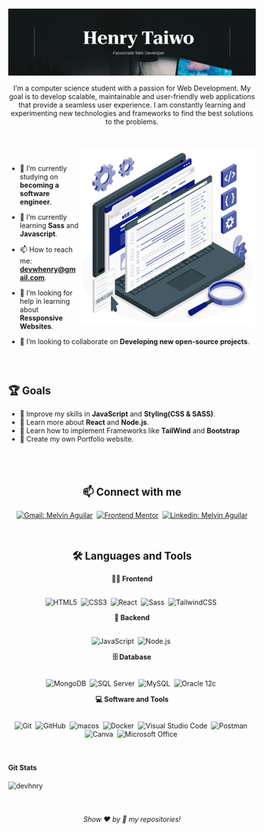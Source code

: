 <!-- Banner 20232A -->
![Banner](hnry.jpg)

<p align="center">
I'm a computer science student with a passion for Web Development. My goal is to develop scalable, maintainable and user-friendly web applications that provide a seamless user experience. I am constantly learning and experimenting new technologies and frameworks to find the best solutions to the problems. 
</p>

##

<br>
<!-- <a href="https://storyset.com/web"> Web illustrations by Storyset </a> -->

<img align="right" alt="GIF" src="./assets/source-code.svg" width="360px"/>

<br>


- 🔭 I’m currently studying on **becoming a software engineer**.

- 🌱 I’m currently learning **Sass** and **Javascript**.

<!-- - 🔍 Take a look at my projects on [**Frontend Mentor**](https://www.frontendmentor.io/profile/devhnry)!. -->

- 📫 How to reach me: **devwhenry@gmail.com**.

- 🤝 I’m looking for help in learning about **Ressponsive Websites**.

- 👯 I’m looking to collaborate on **Developing new open-source projects**.


<br>
<br>

## 🏆 Goals

- 📖 Improve my skills in **JavaScript** and **Styling(CSS & SASS)**.
- 📖 Learn more about **React** and **Node.js**.
- 📖 Learn how to implement Frameworks like **TailWind** and **Bootstrap**
- 📖 Create my own Portfolio website.

#

<br>

<h2 align="center">📫 Connect with me</h2>

<div align = "center">
    
[![Gmail: Melvin Aguilar](https://img.shields.io/badge/-gmail-red?style=for-the-badge&logo=Gmail&logoColor=white&link=mailto:melvinaguilarhdz@gmail.com)](mailto:melvinaguilarhdz@gmail.com)&nbsp;
[![Frontend Mentor](https://img.shields.io/badge/-Frontend%20Mentor-5F3DC4?style=for-the-badge&logo=FrontendMentor&logoColor=white&link=https://www.frontendmentor.io/profile/MelvinAguilar)](https://www.frontendmentor.io/profile/MelvinAguilar)&nbsp;
[![Linkedin: Melvin Aguilar](https://img.shields.io/badge/-linkedin-blue?style=for-the-badge&logo=Linkedin&logoColor=white&link=https://www.linkedin.com/in/melvin-aguilar-dev)](https://www.linkedin.com/in/melvin-aguilar-dev)
  
</div>

<br>

<div align = "center">

<h2 align="center">🛠️ Languages and Tools</h2>

<summary><b>🏄‍♂️ Frontend</b></summary>
<br>
  
![HTML5](https://img.shields.io/badge/-HTML5-E34F26?style=for-the-badge&logo=html5&logoColor=white)&nbsp;
![CSS3](https://img.shields.io/badge/-CSS3-1572B6?style=for-the-badge&logo=css3)&nbsp;
![React](https://img.shields.io/badge/-React-%23404d59?style=for-the-badge&logo=react)&nbsp;
![Sass](https://img.shields.io/badge/-Sass-CC6699?style=for-the-badge&logo=sass&logoColor=white)&nbsp;
![TailwindCSS](https://img.shields.io/badge/-Tailwind_CSS-38B2AC?style=for-the-badge&logo=tailwind-css&logoColor=white)&nbsp;

<summary><b>🧰 Backend</b></summary>
<br>

![JavaScript](https://img.shields.io/badge/Javascript-F7DF1E.svg?style=for-the-badge&logo=javascript&logoColor=black)&nbsp;
![Node.js](https://img.shields.io/badge/node.js-339933.svg?style=for-the-badge&logo=nodedotjs&logoColor=white)&nbsp;

<summary><b>🗄️ Database</b></summary>
<br>

![MongoDB](https://img.shields.io/badge/-MongoDB-47A248?style=for-the-badge&logo=mongodb&logoColor=white)&nbsp;
![SQL Server](https://img.shields.io/badge/-SQL%20Server-CC2927?style=for-the-badge&logo=microsoft-sql-server&logoColor=white)&nbsp;
![MySQL](https://img.shields.io/badge/-MySQL-00000F?style=for-the-badge&logo=mysql)&nbsp;
![Oracle 12c](https://img.shields.io/badge/-Oracle%2012c-F80000?style=for-the-badge&logo=oracle&logoColor=white)&nbsp;

<summary><b>💻 Software and Tools</b></summary>
<br>

![Git](https://img.shields.io/badge/-Git-F05032?style=for-the-badge&logo=git&logoColor=white)&nbsp;
![GitHub](https://img.shields.io/badge/-GitHub-181717?style=for-the-badge&logo=github)&nbsp;
![macos](https://img.shields.io/badge/mac%20os-000000?style=for-the-badge&logo=apple&logoColor=white)&nbsp;
![Docker](https://img.shields.io/badge/-Docker-2496ED?style=for-the-badge&logo=docker&logoColor=white)&nbsp;
![Visual Studio Code](https://img.shields.io/badge/-VSCODE-007ACC?style=for-the-badge&&logo=visual-studio-code&logoColor=white)&nbsp;
![Postman](https://img.shields.io/badge/-Postman-FF6C37?style=for-the-badge&logo=postman&logoColor=white)&nbsp;
![Canva](https://img.shields.io/badge/-Canva-00C4CC?style=for-the-badge&logo=canva&logoColor=white)&nbsp;
![Microsoft Office](https://img.shields.io/badge/-MS%20Office-D83B01?style=for-the-badge&logo=microsoft-office&logoColor=white)&nbsp;

</div>


<br>

<h4 align="left">Git Stats</h4>

<p>
    <img align="center" width="800px" height="500px" scaleX="0.8" src="https://github-readme-stats.vercel.app/api/top-langs?username=devhnry&show_icons=true&locale=en&layout=compact" alt="devhnry" />
</p>

<br>
  
<h6 align="center">Show ❤️ by 🌟 my repositories!</h6>
